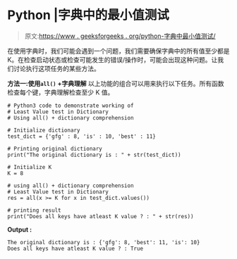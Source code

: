 # Python |字典中的最小值测试

> 原文:[https://www . geeksforgeeks . org/python-字典中最小值测试/](https://www.geeksforgeeks.org/python-least-value-test-in-dictionary/)

在使用字典时，我们可能会遇到一个问题，我们需要确保字典中的所有值至少都是 K。在检查启动状态或检查可能发生的错误/操作时，可能会出现这种问题。让我们讨论执行这项任务的某些方法。

**方法一:使用`all()` +字典理解**
以上功能的组合可以用来执行以下任务。所有函数检查每个键，字典理解检查至少 K 值。

```
# Python3 code to demonstrate working of
# Least Value test in Dictionary
# Using all() + dictionary comprehension

# Initialize dictionary
test_dict = {'gfg' : 8, 'is' : 10, 'best' : 11}

# Printing original dictionary 
print("The original dictionary is : " + str(test_dict))

# Initialize K 
K = 8

# using all() + dictionary comprehension
# Least Value test in Dictionary
res = all(x >= K for x in test_dict.values())

# printing result 
print("Does all keys have atleast K value ? : " + str(res))
```

**Output :**

```
The original dictionary is : {'gfg': 8, 'best': 11, 'is': 10}
Does all keys have atleast K value ? : True

```